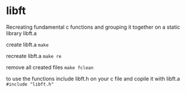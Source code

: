 # libft
Recreating fundamental c functions and grouping it together on a static library libft.a

create libft.a
```make```

recreate libft.a
```make re```

remove all created files
```make fclean```

to use the functions include libft.h on your c file and copile it with libft.a
```#include "libft.h"```
